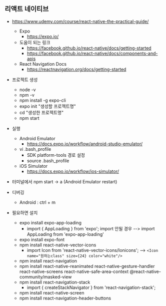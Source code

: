 ## 리액트 네이티브

* https://www.udemy.com/course/react-native-the-practical-guide/
    * Expo
        * https://expo.io/
    * 도움이 되는 링크
      * https://facebook.github.io/react-native/docs/getting-started
      * https://facebook.github.io/react-native/docs/components-and-apis
    * React Navigation Docs
      * https://reactnavigation.org/docs/getting-started

* 프로젝트 생성
    * node -v
    * npm -v
    * npm install -g expo-cli
    * expo init "생성할 프로젝트명"
    * cd "생성한 프로젝트명"
    * npm start

* 실행
    * Android Emulator
        * https://docs.expo.io/workflow/android-studio-emulator/
    * vi .bash_profile 
        * SDK platform-tools 경로 설정
        * source .bash_profile
    * iOS Simulator 
        * https://docs.expo.io/workflow/ios-simulator/

* 터미널에서 npm start -> a (Android Emulator restart)

* 디버깅
   * Android : ctrl + m

* 필요하면 설치 
   * expo install expo-app-loading
      * import { AppLoading } from 'expo';  import 안될 경우 -->  import AppLoading from 'expo-app-loading'
   * expo install expo-font 
   * npm install react-native-vector-icons
      * import Icon from 'react-native-vector-icons/Ionicons'; -->  `<Icon name="원하는class" size={24} color="white"/>`
   * npm install react-navigation
   * npm install react-native-reanimated react-native-gesture-handler react-native-screens react-native-safe-area-context @react-native-community/masked-view
   * npm install react-navigation-stack  
      * import { createStackNavigator } from 'react-navigation-stack';
   * npm install react-native-screen
   * npm install react-navigation-header-buttons

